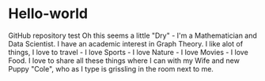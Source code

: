 # Hello-world
GitHub repository test
Oh this seems a little "Dry" - I'm a Mathematician and Data Scientist. I have an academic interest in Graph Theory. I like alot of things, I love to travel - I love Sports - I love Nature - I love Movies - I love Food. I love to share all these things where I can with my Wife and new Puppy "Cole", who as I type is grissling in the room next to me.
